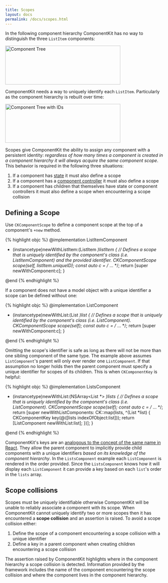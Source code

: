 ```yaml
---
title: Scopes
layout: docs
permalink: /docs/scopes.html
---
```


In the following component hierarchy ComponentKit has no way to distinguish the three `ListItem` components:

<img src="/static/images/tree.png" width="367" height="124" alt="Component Tree">

ComponentKit needs a way to uniquely identify each `ListItem`. Particularly as the component hierarchy is rebuilt over time:

<img src="/static/images/tree-ids.png" width="367" height="124" alt="Component Tree with IDs">

Scopes give ComponentKit the ability to assign any component with a persistent identity: _regardless of how many times a component is created in a component hierarchy it will always acquire the same component scope_. This behavior is required in the following three situations:

1. If a component has [state](state.html) it must also define a scope
2. If a component has a [component controller](component-controllers.html) it must also define a scope
3. If a component has children that themselves have state or component controllers it must also define a scope when encountering a scope collision

## Defining a Scope

Use `CKComponentScope` to define a component scope at the top of a component's `+new` method.

{% highlight objc %}
@implementation ListItemComponent

+ (instancetype)newWithListItem:(ListItem *)listItem
{
  // Defines a scope that is uniquely identified by the component's class (i.e. ListItemComponent) and the provided identifier.
  CKComponentScope scope(self, listItem.uniqueID);
  const auto c = /* ... */;
  return [super newWithComponent:c];
}

@end
{% endhighlight %}

If a component does not have a model object with a unique identifier a scope can be defined without one:

{% highlight objc %}
@implementation ListComponent

+ (instancetype)newWithList:(List *)list
{
  // Defines a scope that is uniquely identified by the component's class (i.e. ListComponent).
  CKComponentScope scope(self);
  const auto c = /* ... */;
  return [super newWithComponent:c];
}

@end
{% endhighlight %}

Omitting the scope's identifier is safe as long as there will not be more than one sibling component of the same type. The example above assumes `ListComponent`'s parent will only ever render one `ListComponent`. If that assumption no longer holds then the parent component must specify a unique identifier for scopes of its children. This is when `CKComponentKey` is helpful:

{% highlight objc %}
@implementation ListsComponent

+ (instancetype)newWithList:(NSArray<List *> *)lists
{
  // Defines a scope that is uniquely identified by the component's class (i.e. ListComponent).
  CKComponentScope scope(self);
  const auto c = /* ... */;
  return
  [super
   newWithListComponents:
   CK::map(lists, ^(List *list) {
     CKComponentKey key(@([lists indexOfObject:list]));
     return [ListComponent newWithList:list];
   })];
}

@end
{% endhighlight %}

ComponentKit's keys are an [analogous to the concept of the same name in React](https://facebook.github.io/react/docs/lists-and-keys.html#keys). They allow the parent component to implicitly provide child components with a unique identifiers _based on its knowledge of the component hierarchy_. In the `ListsComponent` example each `ListComponent` is rendered in the order provided. Since the `ListsComponent` knows how it will display each `ListComponent` it can provide a key based on each `list`'s order in the `lists` array.

## Scope collisions

Scopes must be uniquely identifiable otherwise ComponentKit will be unable to reliably associate a component with its scope. When ComponentKit cannot uniquely identify two or more scopes then it has encountered a __scope collision__ and an assertion is raised. To avoid a scope collision either:

1. Define the scope of a component encountering a scope collision with a unique identifier
2. Define a key in a parent component when creating children encountering a scope collision

The assertion raised by ComponentKit highlights where in the component hierarchy a scope collision is detected. Information provided by the framework includes the name of the component encountering the scope collision and where the component lives in the component hierarchy.
